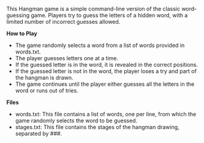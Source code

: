 This Hangman game is a simple command-line version of the classic word-guessing game. Players try to guess the letters of a hidden word, with a limited number of incorrect guesses allowed.

**How to Play**
- The game randomly selects a word from a list of words provided in words.txt.
- The player guesses letters one at a time.
- If the guessed letter is in the word, it is revealed in the correct positions.
- If the guessed letter is not in the word, the player loses a try and part of the hangman is drawn.
- The game continues until the player either guesses all the letters in the word or runs out of tries.

**Files**
- words.txt: This file contains a list of words, one per line, from which the game randomly selects the word to be guessed.
- stages.txt: This file contains the stages of the hangman drawing, separated by ###.

